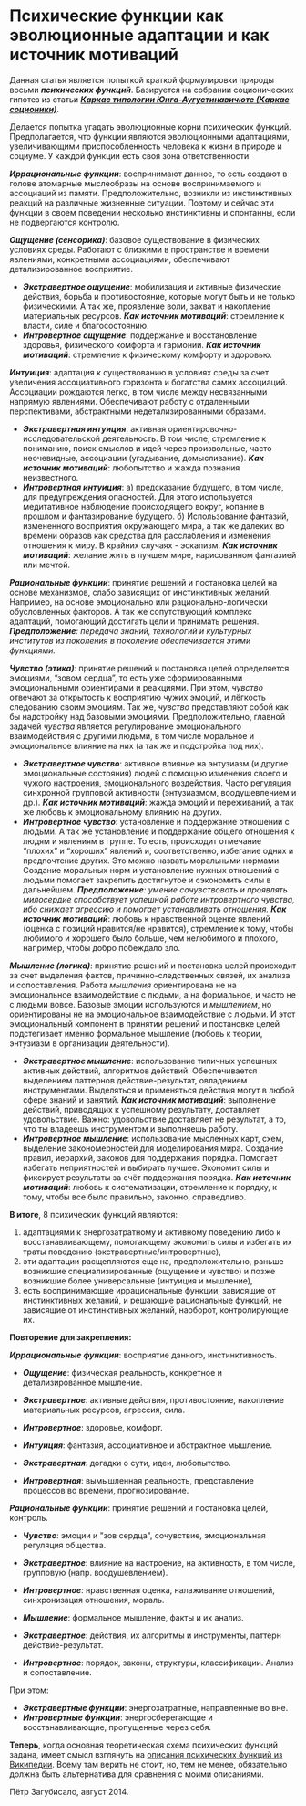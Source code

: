 # Психические функции как эволюционные адаптации и как источник мотиваций

Данная статья является попыткой краткой формулировки природы восьми **_психических функций_**. Базируется на собрании соционических гипотез из статьи **_[Каркас типологии Юнга-Аугустинавичюте (Каркас соционики)](http://kiwi0fruit.tumblr.com/post/36128399399)_**.

Делается попытка угадать эволюционные корни психических функций. Предполагается, что функции являются эволюционными адаптациями, увеличивающими приспособленность человека к жизни в природе и социуме. У каждой функции есть своя зона ответственности.

**_Иррациональные функции_**: воспринимают данное, то есть создают в голове атомарные мыслеобразы на основе воспринимаемого и ассоциаций из памяти. Предположительно, возникли из инстинктивных реакций на различные жизненные ситуации. Поэтому и сейчас эти функции в своем поведении несколько инстинктивны и спонтанны, если не подвергаются контролю.

**_Ощущение (сенсорика)_**: базовое существование в физических условиях среды. Работают с близкими в пространстве и времени явлениями, конкретными ассоциациями, обеспечивают детализированное восприятие.

* **_Экстравертное ощущение_**: мобилизация и активные физические действия, борьба и противостояние, которые могут быть и не только физическими. А так же, проявление воли, захват и накопление материальных ресурсов. **_Как источник мотиваций_**: стремление к власти, силе и благосостоянию.
* **_Интровертное ощущение_**: поддержание и восстановление здоровья, физического комфорта и гармонии. **_Как источник мотиваций_**: стремление к физическому комфорту и здоровью.

**_Интуиция_**: адаптация к существованию в условиях среды за счет увеличения ассоциативного горизонта и богатства самих ассоциаций. Ассоциации рождаются легко, в том числе между несвязанными напрямую явлениями. Обеспечивают работу с отдаленными перспективами, абстрактными недетализированными образами.

* **_Экстравертная интуиция_**: активная ориентировочно-исследовательской деятельность. В том числе, стремление к пониманию, поиск смыслов и идей через произвольные, часто неочевидные, ассоциации (угадывание, домысливание). **_Как источник мотиваций_**: любопытство и жажда познания неизвестного.
* **_Интровертная интуиция_**: а) предсказание будущего, в том числе, для предупреждения опасностей. Для этого используется медитативное наблюдение происходящего вокруг, копание в прошлом и фантазирование будущего. б) Использование фантазий, измененного восприятия окружающего мира, а так же далеких во времени образов как средства для расслабления и изменения отношения к миру. В крайних случаях - эскапизм. **_Как источник мотиваций_**: желание жить в лучшем мире, нарисованном фантазией или мечтой.

**_Рациональные функции_**: принятие решений и постановка целей на основе механизмов, слабо зависящих от инстинктивных желаний. Например, на основе эмоционально или рационально-логически обусловленных факторов. А так же сопутствующий комплекс адаптаций, помогающий достигать цели и принимать решения. _**Предположение**: передача знаний, технологий и культурных институтов из поколения в поколение обеспечивается этими функциями._

**_Чувство (этика)_**: принятие решений и постановка целей определяется эмоциями, “зовом сердца”, то есть уже сформированными эмоциональными ориентирами и реакциями. При этом, _чувство_ отвечают за открытость к восприятию чужих эмоций, и лёгкость следованию своим эмоциям. Так же, _чувство_ представляют собой как бы надстройку над базовыми эмоциями. Предположительно, главной задачей _чувства_ является регулирование эмоционального взаимодействия с другими людьми, в том числе моральное и эмоциональное влияние на них (а так же и подстройка под них).

* **_Экстравертное чувство_**: активное влияние на энтузиазм (и другие эмоциональные состояния) людей с помощью изменения своего и чужого настроения, эмоционального воздействия. Часто регуляция синхронной групповой активности (энтузиазмом, воодушевлением и др.). **_Как источник мотиваций_**: жажда эмоций и переживаний, а так же любовь к эмоциональному влиянию на других.
* **_Интровертное чувство_**: установление и поддержание отношений с людьми. А так же установление и поддержание общего отношения к людям и явлениям в группе. То есть, происходит отмечание “плохих” и “хороших” явлений и, соответственно, избегание одних и предпочтение других. Это можно назвать моральными нормами. Создание моральных норм и установление нужных отношений с людьми помогает закрепить достигнутое и сэкономить силы в дальнейшем. _**Предположение**: умение сочувствовать и проявлять милосердие способствует успешной работе интровертного чувства, ибо снижает агрессию и помогает устанавливать отношения._ **_Как источник мотиваций_**: любовь к нравственной оценке явлений (оценка с позиций нравится/не нравится), стремление к тому, чтобы любимого и хорошего было больше, чем нелюбимого и плохого, например, чтобы добро побеждало зло.

**_Мышление (логика)_**: принятие решений и постановка целей происходит за счет выделения фактов, причинно-следственных связей, их анализа и сопоставления. Работа _мышления_ ориентирована не на эмоциональное взаимодействие с людьми, а на формальное, и часто не с людьми вовсе. Базовые эмоции используются и _мышлением_, но ориентированы не на эмоциональное взаимодействие с людьми. И этот эмоциональный компонент в принятии решений и постановке целей подстегивает именно формальное мышление (любовь к теории, энтузиазм в организации деятельности).

* **_Экстравертное мышление_**: использование типичных успешных активных действий, алгоритмов действий. Обеспечивается выделением паттернов действие-результат, овладением инструментами. Выделяться и применяться действия могут в любой сфере знаний и занятий. **_Как источник мотиваций_**: выполнение действий, приводящих к успешному результату, доставляет удовольствие. Важно: удовольствие доставляет не результат, а то, что ты владеешь инструментом и выполняешь работу.
* **_Интровертное мышление_**: использование мысленных карт, схем, выделение закономерностей для моделирования мира. Создание правил, иерархий, законов для поддержания порядка. Помогает избегать неприятностей и выбирать лучшее. Экономит силы и фиксирует результаты за счёт поддержания порядка. **_Как источник мотиваций_**: любовь к систематизации, стремление к порядку, к тому, чтобы все было правильно, законно, справедливо.

**В итоге**, 8 психических функций являются:

1. адаптациями к энергозатратному и активному поведению либо к восстанавливающему, помогающему экономить силы и избегать их траты поведению (экстравертные/интровертные),
2. эти адаптации расщепляются еще на, предположительно, раньше возникшие специализированные (ощущение и чувство) и позже возникшие более универсальные (интуиция и мышление),
3. есть воспринимающие иррациональные функции, зависящие от инстинктивных желаний, и решающие рациональные функций, не зависящие от инстинктивных желаний, наоборот, контролирующие их.

**Повторение для закрепления:**

_**Иррациональные функции**_: восприятие данного, инстинктивность.

* _**Ощущение**_: физическая реальность, конкретное и детализированное мышление.
* _**Экстравертное**_: активные действия, противостояние, накопление материальных ресурсов, агрессия, сила.
* _**Интровертное**_: здоровье, комфорт.

* _**Интуиция**_: фантазия, ассоциативное и абстрактное мышление.
* _**Экстравертная**_: догадки о сути, идеи, любопытство.
* _**Интровертная**_: вымышленная реальность, представление процессов во времени, прогнозирование.

_**Рациональные функции**_: принятие решений и постановка целей, контроль.

* _**Чувство**_: эмоции и "зов сердца", сочувствие, эмоциональная регуляция общества.
* _**Экстравертное**_: влияние на настроение, на активность, в том числе, групповую (напр. воодушевлением).
* _**Интровертное**_: нравственная оценка, налаживание отношений, синхронизация отношения, мораль.

* _**Мышление**_: формальное мышление, факты и их анализ.
* _**Экстравертное**_: действия, их алгоритмы и инструменты, паттерн действие-результат.
* _**Интровертное**_: порядок, законы, структуры, классификации. Анализ и сопоставление.

При этом:

* _**Экстравертные функции**_: энергозатратные, направленные во вне.
* _**Интровертные функции**_: энергосберегающие и восстанавливающие, пропущенные через себя.

**Теперь**, когда основная теоретическая схема психических функций задана, имеет смысл взглянуть на [описания психических функций из Википедии](http://kiwi0fruit.tumblr.com/post/57594360708). Всему там верить не стоит, но, тем не менее, обязательно должна быть альтернатива для сравнения с моими описаниями.

Пётр Загубисало, август 2014.
